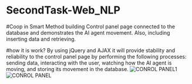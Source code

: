 # SecondTask-Web_NLP
#Coop in Smart Method building Control panel page connected to the database and demonstrates the AI agent movement. Also, including inserting data and retrieving.

#how it is work? By using jQuery and AJAX it will provide stability and reliability to the control panel page by performing the following processes: sending data, interacting with the user, watching how the AI agent is moving, and storing its movement in the database.
![CONROL PANEL1](https://github.com/Noha-Alsubhi/Task2-Web.NLP/assets/138799681/193e8186-fa54-4374-8c3c-284690557768)
![CONROL PANEL](https://github.com/Noha-Alsubhi/Task2-Web.NLP/assets/138799681/099c20d6-f182-4851-9e1f-a523e8a1fa8e)
